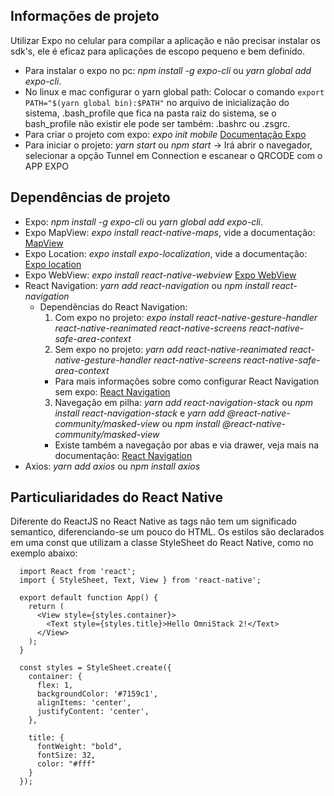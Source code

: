 ## Informações de projeto
Utilizar Expo no celular para compilar a aplicação e não precisar instalar os sdk's, ele é eficaz para aplicações de escopo pequeno e bem definido.
- Para instalar o expo no pc: *npm install -g expo-cli* ou *yarn global add expo-cli*.
- No linux e mac configurar o yarn global path:
    Colocar o comando ```export PATH="$(yarn global bin):$PATH"``` no arquivo de inicialização do sistema, 
    .bash_profile que fica na pasta raiz do sistema, se o bash_profile não existir ele pode ser também: .bashrc ou .zsgrc.
- Para criar o projeto com expo: *expo init mobile*
    [Documentação Expo](https://docs.expo.io/versions/v36.0.0/)
- Para iniciar o projeto: *yarn start* ou *npm start* -> Irá abrir o navegador, selecionar a opção Tunnel em Connection e escanear o QRCODE com o APP EXPO

## Dependências de projeto
- Expo: *npm install -g expo-cli* ou *yarn global add expo-cli*.
- Expo MapView: *expo install react-native-maps*, vide a documentação: [MapView](https://docs.expo.io/versions/latest/sdk/map-view/)
- Expo Location: *expo install expo-localization*, vide a documentação: [Expo location](https://docs.expo.io/versions/v36.0.0/sdk/localization/)
- Expo WebView: *expo install react-native-webview* [Expo WebView](https://docs.expo.io/versions/latest/sdk/webview/)
- React Navigation: *yarn add react-navigation* ou *npm install react-navigation*
  * Dependências do React Navigation: 
    1. Com expo no projeto: *expo install react-native-gesture-handler react-native-reanimated react-native-screens react-native-safe-area-context*
    2. Sem expo no projeto: *yarn add react-native-reanimated react-native-gesture-handler react-native-screens react-native-safe-area-context*
      * Para mais informações sobre como configurar React Navigation sem expo: [React Navigation](https://reactnavigation.org/docs/en/getting-started.html)
    3. Navegação em pilha: 
      *yarn add react-navigation-stack* ou *npm install react-navigation-stack* 
      e *yarn add @react-native-community/masked-view* ou *npm install @react-native-community/masked-view*
      * Existe também a navegação por abas e via drawer, veja mais na documentação: [React Navigation](https://reactnavigation.org/docs/en/getting-started.html)
- Axios: *yarn add axios* ou *npm install axios*

## Particuliaridades do React Native
Diferente do ReactJS no React Native as tags não tem um significado semantico, diferenciando-se um pouco do HTML. Os estilos são declarados em uma const que utilizam a classe  StyleSheet do React Native, como no exemplo abaixo:
```  
  import React from 'react';
  import { StyleSheet, Text, View } from 'react-native';

  export default function App() {
    return (
      <View style={styles.container}>
        <Text style={styles.title}>Hello OmniStack 2!</Text>
      </View>
    );
  }

  const styles = StyleSheet.create({
    container: {
      flex: 1,
      backgroundColor: '#7159c1',
      alignItems: 'center',
      justifyContent: 'center',
    },

    title: {
      fontWeight: "bold",
      fontSize: 32,
      color: "#fff"
    }
  });
```